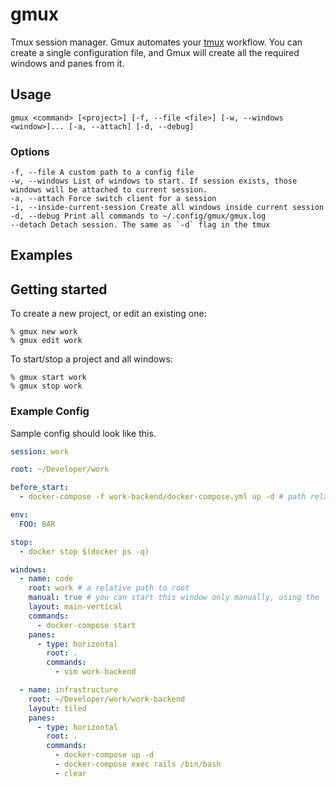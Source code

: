 # gmux

Tmux session manager.
Gmux automates your [tmux](https://github.com/tmux/tmux) workflow. You can create a single configuration file, and Gmux will create all the required windows and panes from it.

## Usage

```shell
gmux <command> [<project>] [-f, --file <file>] [-w, --windows <window>]... [-a, --attach] [-d, --debug]
```

### Options

```console
-f, --file A custom path to a config file
-w, --windows List of windows to start. If session exists, those windows will be attached to current session.
-a, --attach Force switch client for a session
-i, --inside-current-session Create all windows inside current session
-d, --debug Print all commands to ~/.config/gmux/gmux.log
--detach Detach session. The same as `-d` flag in the tmux
```

## Examples

## Getting started

To create a new project, or edit an existing one:

```shell
% gmux new work
% gmux edit work
```

To start/stop a project and all windows:

```shell
% gmux start work
% gmux stop work
```

### Example Config

Sample config should look like this.

```yaml
session: work

root: ~/Developer/work

before_start:
  - docker-compose -f work-backend/docker-compose.yml up -d # path relative to root

env:
  FOO: BAR

stop:
  - docker stop $(docker ps -q)

windows:
  - name: code
    root: work # a relative path to root
    manual: true # you can start this window only manually, using the -w arg
    layout: main-vertical
    commands:
      - docker-compose start
    panes:
      - type: horizontal
        root: .
        commands:
          - vim work-backend

  - name: infrastructure
    root: ~/Developer/work/work-backend
    layout: tiled
    panes:
      - type: horizontal
        root: .
        commands:
          - docker-compose up -d
          - docker-compose exec rails /bin/bash
          - clear
```
